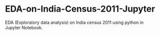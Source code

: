 # EDA-on-India-Census-2011-Jupyter
EDA (Exploratory data analysis) on India census 2011 using python in Jupyter Notebook. 
